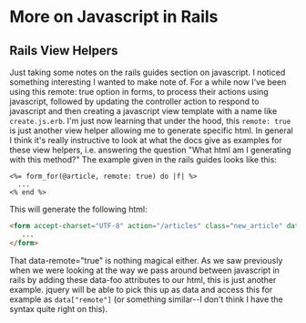# More on Javascript in Rails

## Rails View Helpers
Just taking some notes on the rails guides section on javascript. I noticed something interesting I wanted to make note of. For a while now I've been using this remote: true option in forms, to process their actions using javascript, followed by updating the controller action to respond to javascript and then creating a javascript view template with a name like ```create.js.erb```. I'm just now learning that under the hood, this ```remote: true``` is just another view helper allowing me to generate specific html. In general I think it's really instructive to look at what the docs give as examples for these view helpers, i.e. answering the question "What html am I generating with this method?" The example given in the rails guides looks like this:

```erb
<%= form_for(@article, remote: true) do |f| %>
  ...
<% end %>
```

This will generate the following html:
```html
<form accept-charset="UTF-8" action="/articles" class="new_article" data-remote="true" id="new_article" method="post">
   ...
</form>
```
That data-remote="true" is nothing magical either. As we saw previously when we were looking at the way we pass around between javascript in rails by adding these data-foo attributes to our html, this is just another example. jquery will be able to pick this up as data and access this for example as ```data["remote"]``` (or something similar--I don't think I have the syntax quite right on this).




